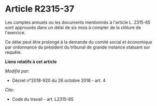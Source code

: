 # Article R2315-37

Les comptes annuels ou les documents mentionnés à l'article L. 2315-65 sont approuvés dans un délai de six mois à compter de
la clôture de l'exercice. 

Ce délai peut être prolongé à la demande du comité social et économique par ordonnance du président du tribunal de grande
instance statuant sur requête.

**Liens relatifs à cet article**

_Modifié par_:

  - Décret n°2018-920 du 26 octobre 2018 - art. 4

_Cite_:

  - Code du travail - art. L2315-65
